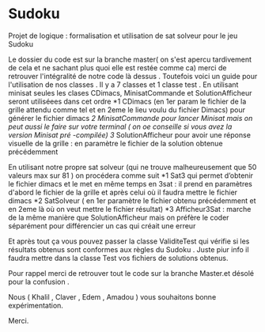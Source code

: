 # Sudoku
Projet de logique : formalisation et utilisation de sat solveur pour le jeu Sudoku

Le dossier du code  est sur la branche master( on s'est apercu tardivement de cela et ne sachant plus quoi elle est restée comme ca) merci de retrouver l'intégralité de notre code là dessus .
Toutefois voici un guide pour l'utilisation de nos classes .
Il y a 7 classes et 1 classe test .
En utilisant minisat seules les clases CDimacs, MinisatCommande et SolutionAfficheur seront utiliséees dans cet ordre 
 *1 CDimacs (en 1er param le fichier de la grille attendu comme tel et en 2eme le lieu voulu du fichier Dimacs) pour générer le fichier dimacs
 *2 MinisatCommande pour lancer Minisat mais on peut aussi le faire sur votre terminal ( on oe conseille si vous avez la version Minisat pré -compilée)
 3* SolutionAfficheur pour avoir une réponse visuelle de la grille : en paramètre le fichier de la solution obtenue précédemment  

 En utilisant notre propre sat solveur (qui ne trouve malheureusement que 50 valeurs max sur 81 ) on procédera comme suit
  *1 Sat3 qui permet d’obtenir le fichier dimacs et le met en même temps en 3sat : il prend en paramètres d'abord le fichier de la grille et après celui où il faudra mettre le fichier dimacs
  *2 SatSolveur ( en 1er paramètre le fichier obtenu précédemment et en 2eme là où on veut mettre le fichier résultat) 
  *3 Afficheur3Sat : marche de la même manière que SolutionAfficheur mais on préfère le coder séparément pour différencier un cas qui créait une erreur  

  Et après tout ça vous pouvez passer la classe ValiditeTest qui vérifie si les résultats obtenus sont conformes aux règles du Sudoku . Juste piur info il faudra mettre dans la classe Test vos fichiers de solutions obtenus.



  Pour rappel merci de retrouver tout le code sur la branche Master.et désolé pour la confusion .

  Nous ( Khalil , Claver , Edem , Amadou ) vous souhaitons bonne expérimentation.

  Merci.
